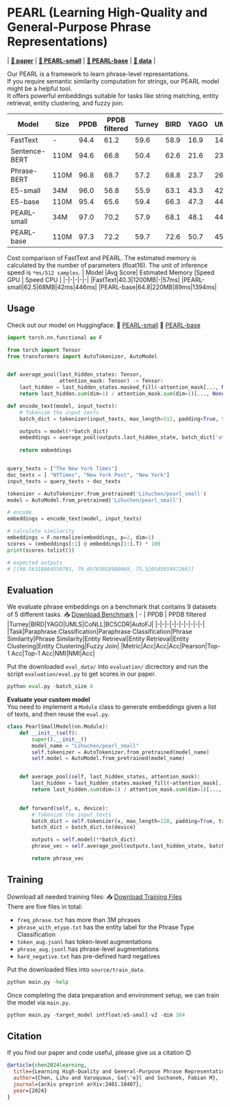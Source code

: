 # PEARL (Learning High-Quality and General-Purpose Phrase Representations)
| **[ :book: paper](https://arxiv.org/pdf/2401.10407.pdf)** |  **[🤗 PEARL-small](https://huggingface.co/Lihuchen/pearl_small)** |  **[🤗 PEARL-base](https://huggingface.co/Lihuchen/pearl_base)** |
  **[:floppy_disk: data](https://zenodo.org/records/10676475)** |

Our PEARL is a framework to learn phrase-level representations. <br>
If you require semantic similarity computation for strings, our PEARL model might be a helpful tool. <br>
It offers powerful embeddings suitable for tasks like string matching, entity retrieval, entity clustering, and fuzzy join. 

| Model |Size| PPDB | PPDB filtered |Turney|BIRD|YAGO|UMLS|CoNLL|BC5CDR|AutoFJ|Avg
|-----------------|-----------------|-----------------|-----------------|-----------------|-----------------|-----------------|-----------------|-----------------|-----------------|-----------------|-----------------|
| FastText  |-|  94.4  | 61.2  |  59.6  | 58.9  |16.9|14.5|3.0|0.2| 53.6|40.3|
| Sentence-BERT  |110M| 94.6  | 66.8  | 50.4  | 62.6  | 21.6|23.6|25.5|48.4| 57.2| 50.1|
| Phrase-BERT  |110M|  96.8  |  68.7  | 57.2  |  68.8  |23.7|26.1|35.4| 59.5|66.9| 54.5|
| E5-small  |34M|  96.0| 56.8|55.9| 63.1|43.3| 42.0|27.6| 53.7|74.8|57.0|
|E5-base|110M|  95.4|65.6|59.4|66.3| 47.3|44.0|32.0| 69.3|76.1|61.1|
|PEARL-small|34M|  97.0|70.2|57.9|68.1| 48.1|44.5|42.4|59.3|75.2|62.5|
|PEARL-base|110M|97.3|72.2|59.7|72.6|50.7|45.8|39.3|69.4|77.1|64.8|

Cost comparison of FastText and PEARL. The estimated memory is calculated by the number of parameters (float16). The unit of inference speed is `*ms/512 samples`. 
| Model |Avg Score| Estimated Memory |Speed GPU | Speed CPU |
|-|-|-|-|-|
|FastText|40.3|1200MB|-|57ms|
|PEARL-small|62.5|68MB|42ms|446ms|
|PEARL-base|64.8|220MB|89ms|1394ms|


## Usage
Check out our model on Huggingface: 🤗 [PEARL-small](https://huggingface.co/Lihuchen/pearl_small) 🤗 [PEARL-base](https://huggingface.co/Lihuchen/pearl_base)

```python
import torch.nn.functional as F

from torch import Tensor
from transformers import AutoTokenizer, AutoModel


def average_pool(last_hidden_states: Tensor,
                 attention_mask: Tensor) -> Tensor:
    last_hidden = last_hidden_states.masked_fill(~attention_mask[..., None].bool(), 0.0)
    return last_hidden.sum(dim=1) / attention_mask.sum(dim=1)[..., None]

def encode_text(model, input_texts):
    # Tokenize the input texts
    batch_dict = tokenizer(input_texts, max_length=512, padding=True, truncation=True, return_tensors='pt')

    outputs = model(**batch_dict)
    embeddings = average_pool(outputs.last_hidden_state, batch_dict['attention_mask'])
    
    return embeddings


query_texts = ["The New York Times"]
doc_texts = [ "NYTimes", "New York Post", "New York"]
input_texts = query_texts + doc_texts

tokenizer = AutoTokenizer.from_pretrained('Lihuchen/pearl_small')
model = AutoModel.from_pretrained('Lihuchen/pearl_small')

# encode
embeddings = encode_text(model, input_texts)

# calculate similarity
embeddings = F.normalize(embeddings, p=2, dim=1)
scores = (embeddings[:1] @ embeddings[1:].T) * 100
print(scores.tolist())

# expected outputs
# [[90.56318664550781, 79.65763854980469, 75.52054595947266]]
```
## Evaluation
We evaluate phrase embeddings on a benchmark that contains 9 datasets of 5 different tasks. :inbox_tray: [Download Benchmark](https://zenodo.org/records/10676475/files/eval_data.zip?download=1)
| - | PPDB | PPDB filtered |Turney|BIRD|YAGO|UMLS|CoNLL|BC5CDR|AutoFJ|
|-|-|-|-|-|-|-|-|-|-|
|Task|Paraphrase Classification|Paraphrase Classification|Phrase Similarity|Phrase Similarity|Entity Retrieval|Entity Retrieval|Entity Clustering|Entity Clustering|Fuzzy Join|
|Metric|Acc|Acc|Acc|Pearson|Top-1 Acc|Top-1 Acc|NMI|NMI|Acc|

Put the downloaded `eval_data/` into `evaluation/` dicrectory and run the script `evaluation/eval.py` to get scores in our paper.
```python
python eval.py -batch_size 8
```

**Evaluate your custom model** <br>
You need to implement a `Module` class to generate embeddings given a list of texts, and then reuse the `eval.py`.
```python
class PearlSmallModel(nn.Module):
    def __init__(self):
        super().__init__()
        model_name = "Lihuchen/pearl_small"
        self.tokenizer = AutoTokenizer.from_pretrained(model_name)
        self.model = AutoModel.from_pretrained(model_name)


    def average_pool(self, last_hidden_states, attention_mask):
        last_hidden = last_hidden_states.masked_fill(~attention_mask[..., None].bool(), 0.0)
        return last_hidden.sum(dim=1) / attention_mask.sum(dim=1)[..., None]
        

    def forward(self, x, device):
        # Tokenize the input texts
        batch_dict = self.tokenizer(x, max_length=128, padding=True, truncation=True, return_tensors='pt')
        batch_dict = batch_dict.to(device)

        outputs = self.model(**batch_dict)
        phrase_vec = self.average_pool(outputs.last_hidden_state, batch_dict['attention_mask'])

        return phrase_vec
```


## Training
Download all needed training files: :inbox_tray: [Download Training Files](https://zenodo.org/records/10676475/files/train_data.zip?download=1) <br>
There are five files in total:
* `freq_phrase.txt` has more than 3M phrases
* `phrase_with_etype.txt` has the entity label for the Phrase Type Classification
* `token_aug.jsonl` has token-level augmentations
* `phrase_aug.jsonl` has phrase-level augmentations
* `hard_negative.txt` has pre-defined hard negatives

Put the downloaded files into `source/train_data`.

```python
python main.py -help
```
Once completing the data preparation and environment setup, we can train the model via `main.py`.
```python
python main.py -target_model intfloat/e5-small-v2 -dim 384
```

## Citation
If you find our paper and code useful, please give us a citation :blush:
```bibtex
@article{chen2024learning,
  title={Learning High-Quality and General-Purpose Phrase Representations},
  author={Chen, Lihu and Varoquaux, Ga{\"e}l and Suchanek, Fabian M},
  journal={arXiv preprint arXiv:2401.10407},
  year={2024}
}
```

